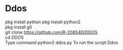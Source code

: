 # Ddos
pkg install python
pkg install python2  
pkg install git  
git clone https://github.com/R-208S4D/DDOS  
cd DDOS  
Type command python2 ddos.py To run the script Ddos
